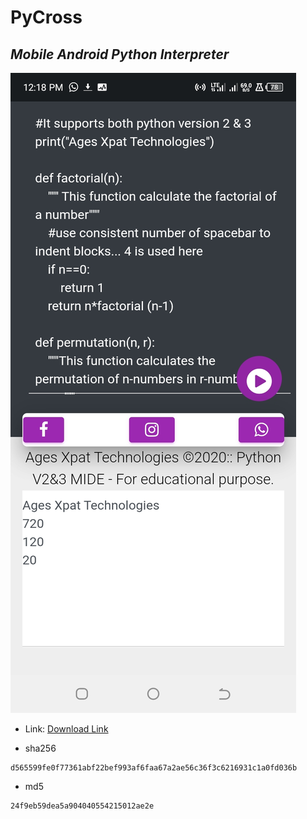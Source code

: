 # PyCross
## _Mobile Android Python Interpreter_

[![N|Solid](https://github.com/moriire/PyCross/blob/master/android-view.jpg)](https://github.com/moriire/PyCross/raw/master/PyCross.apk)
- Link: [Download Link](https://github.com/moriire/PyCross/raw/master/PyCross.apk)

- sha256
```
d565599fe0f77361abf22bef993af6faa67a2ae56c36f3c6216931c1a0fd036b
```
- md5
```
24f9eb59dea5a904040554215012ae2e
```